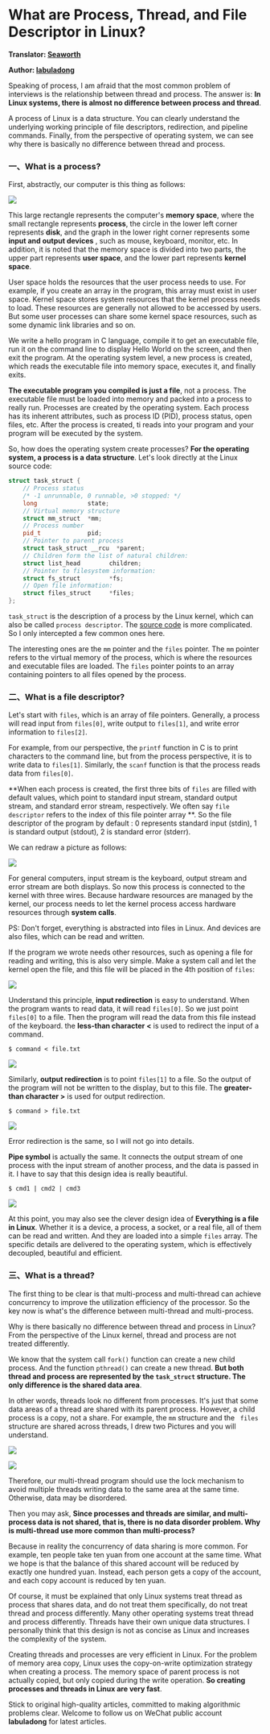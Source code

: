 # What are Process, Thread, and File Descriptor in Linux? 

**Translator: [Seaworth](https://github.com/Seaworth)**

**Author: [labuladong](https://github.com/labuladong)**

Speaking of process, I am afraid that the most common problem of interviews is the relationship between thread and process. The answer is: **In Linux systems, there is almost no difference between process and thread**.

A process of Linux is a data structure. You can clearly understand the underlying working principle of file descriptors, redirection, and pipeline commands. Finally, from the perspective of operating system, we can see why there is basically no difference between thread and process.

### 一、What is a process?

First, abstractly, our computer is this thing as follows:

![](../Pictures/linuxProcess/1.jpg)

This large rectangle represents the computer's **memory space**, where the small rectangle represents **process**, the circle in the lower left corner represents **disk**, and the graph in the lower right corner represents some **input and output devices** , such as mouse, keyboard, monitor, etc. In addition, it is noted that the memory space is divided into two parts, the upper part represents **user space**, and the lower part represents **kernel space**.

User space holds the resources that the user process needs to use. For example, if you create an array in the program, this array must exist in user space. Kernel space stores system resources that the kernel process needs to load. These resources are generally not allowed to be accessed by users. But some user processes can share some kernel space resources, such as some dynamic link libraries and so on.

We write a hello program in C language, compile it to get an executable file, run it on the command line to display Hello World on the screen, and then exit the program. At the operating system level, a new process is created, which reads the executable file into memory space, executes it, and finally exits.

**The executable program you compiled is just a file**, not a process. The executable file must be loaded into memory and packed into a process to really run. Processes are created by the operating system. Each process has its inherent attributes, such as process ID (PID), process status, open files, etc. After the process is created, ti reads into your program and your program will be executed by the system.

So, how does the operating system create processes? **For the operating system, a process is a data structure**. Let's look directly at the Linux source code:

```cpp
struct task_struct {
	// Process status 
    /* -1 unrunnable, 0 runnable, >0 stopped: */
	long			  state;
	// Virtual memory structure
	struct mm_struct  *mm;
	// Process number
	pid_t			  pid;
	// Pointer to parent process
	struct task_struct __rcu  *parent;
	// Children form the list of natural children:
	struct list_head		children;
	// Pointer to filesystem information:
	struct fs_struct		*fs;
	// Open file information:
	struct files_struct		*files;
};
```

`task_struct` is the description of a process by the Linux kernel, which can also be called `process descriptor`. The [source code](https://github.com/torvalds/linux/blob/master/include/linux/sched.h) is more complicated. So I only intercepted a few common ones here.

The interesting ones are the `mm` pointer and the `files` pointer. The `mm`  pointer refers to the virtual memory of the process, which is where the resources and executable files are loaded. The `files` pointer points to an array containing pointers to all files opened by the process.

### 二、What is a file descriptor?

Let's start with `files`, which is an array of file pointers. Generally, a process will read input from `files[0]`, write output to `files[1]`, and write error information to `files[2]`.

For example, from our perspective, the `printf` function in C is to print characters to the command line, but from the process perspective, it is to write data to `files[1]`. Similarly, the `scanf` function is that the process reads data from `files[0]`.

**When each process is created, the first three bits of `files` are filled with default values, which point to standard input stream, standard output stream, and standard error stream, respectively. We often say `file descriptor` refers to the index of this file pointer array **. So the file descriptor of the program by default : 0 represents standard input (stdin), 1 is standard output (stdout), 2 is standard error (stderr).

We can redraw a picture as follows:

![](../Pictures/linuxProcess/2.jpg)

For general computers, input stream is the keyboard, output stream and error stream are both displays. So now this process is connected to the kernel with three wires. Because hardware resources are managed by the kernel, our process needs to let the kernel process access hardware resources through **system calls**.

PS: Don't forget, everything is abstracted into files  in Linux. And devices are also files, which can be read and written.

If the program we wrote needs other resources, such as opening a file for reading and writing, this is also very simple. Make a system call and let the kernel open the file, and this file will be placed in the 4th position of `files`:

![](../Pictures/linuxProcess/3.jpg)

Understand this principle, **input redirection** is easy to understand. When the program wants to read data, it will read `files[0]`. So we just point `files[0]` to a file. Then the program will read the data from this file instead of the keyboard. the **less-than character <** is used to redirect the input of a command.

```shell
$ command < file.txt
```

![](../Pictures/linuxProcess/5.jpg)

Similarly, **output redirection** is to point `files[1]` to a file. So the output of the program will not be written to the display, but to this file. The **greater-than character >** is used for output redirection.

```shell
$ command > file.txt
```

![](../Pictures/linuxProcess/4.jpg)

Error redirection is the same, so I will not go into details.

**Pipe symbol** is actually the same. It connects the output stream of one process with the input stream of another process, and the data is passed in it. I have to say that this design idea is really beautiful.

```shell
$ cmd1 | cmd2 | cmd3
```

![](../Pictures/linuxProcess/6.jpg)

At this point, you may also see the clever design idea of **Everything is a file in Linux**. Whether it is a device, a process, a socket, or a real file, all of them can be read and written. And they are loaded into a simple `files` array. The specific details are delivered to the operating system, which is effectively decoupled, beautiful and efficient.

### 三、What is a thread?

The first thing to be clear is that multi-process and multi-thread can achieve concurrency to improve the utilization efficiency of the processor. So the key now is what's the difference between multi-thread and multi-process.

Why is there basically no difference between thread and process in Linux? From the perspective of the Linux kernel, thread and process are not treated differently. 

We know that the system call `fork()` function can create a new child process. And the function `pthread()` can create a new thread. **But both thread and process are represented by the `task_struct` structure. The only difference is the shared data area**.

In other words, threads look no different from processes. It's just that some data areas of a thread are shared with its parent process. However, a child process is a copy, not a share. For example, the `mm` structure and the ` files` structure are shared across threads, I drew two Pictures and you will understand.

![](../Pictures/linuxProcess/7.jpg)

![](../Pictures/linuxProcess/8.jpg)

Therefore, our multi-thread program should use the lock mechanism to avoid multiple threads writing data to the same area at the same time. Otherwise, data may be disordered.

Then you may ask, **Since processes and threads are similar, and multi-process data is not shared, that is, there is no data disorder problem. Why is multi-thread use more common than multi-process?**

Because in reality the concurrency of data sharing is more common. For example, ten people take ten yuan from one account at the same time. What we hope is that the balance of this shared account will be reduced by exactly one hundred yuan. Instead, each person gets a copy of the account, and each copy account is reduced by ten yuan.

Of course, it must be explained that only Linux systems treat thread as process that shares data, and do not treat them specifically, do not treat thread and process differently. Many other operating systems treat thread and process differently. Threads have their own unique data structures. I personally think that this design is not as concise as Linux and increases the complexity of the system.

Creating threads and processes are very efficient in Linux. For the problem of memory area copy, Linux uses the copy-on-write optimization strategy when creating a process. The memory space of parent process is not actually copied, but only copied during the write operation. **So creating processes and threads in Linux are very fast**. 

Stick to original high-quality articles, committed to making algorithmic problems clear. Welcome to follow us on WeChat public account **labuladong** for latest articles.